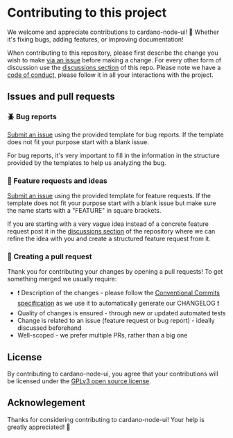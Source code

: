 # Contributing to this project

We welcome and appreciate contributions to cardano-node-ui! 🎉 Whether it's fixing bugs, adding features, or improving documentation!

When contributing to this repository, please first describe the change you wish to make [via an issue](https://github.com/fabianbormann/cardano-node-ui/issues/new) before making a change. For every other form of discussion use the [discussions section](https://github.com/fabianbormann/cardano-node-ui/discussions) of this repo.
Please note we have a [code of conduct](https://github.com/fabianbormann/cardano-node-ui/blob/main/CODE_OF_CONDUCT.md), please follow it in all your interactions with the project.

## Issues and pull requests

### 🪲 Bug reports

[Submit an issue](https://github.com/fabianbormann/cardano-node-ui/issues/new) using the provided template for bug reports. If the template does not fit your purpose start with a blank issue.

For bug reports, it's very important to fill in the information in the structure provided by the templates to help us analyzing the bug.

### 🧠 Feature requests and ideas

[Submit an issue](https://github.com/fabianbormann/cardano-node-ui/issues/new) using the provided template for feature requests. If the template does not fit your purpose start with a blank issue but make sure the name starts with a "FEATURE" in square brackets.

If you are starting with a very vague idea instead of a concrete feature request post it in the [discussions section](https://github.com/fabianbormann/cardano-node-ui/discussions) of the repository where we can refine the idea with you and create a structured feature request from it.

### 💪 Creating a pull request

Thank you for contributing your changes by opening a pull requests! To get something merged we usually require:

- ❗ Description of the changes - please follow the [Conventional Commits specification](https://www.conventionalcommits.org/en/v1.0.0/#specification) as we use it to automatically generate our CHANGELOG ❗
- Quality of changes is ensured - through new or updated automated tests
- Change is related to an issue (feature request or bug report) - ideally discussed beforehand
- Well-scoped - we prefer multiple PRs, rather than a big one

## License

By contributing to cardano-node-ui, you agree that your contributions will be licensed under the [GPLv3 open source license](https://github.com/fabianbormann/cardano-node-ui/blob/main/LICENSE).

## Acknowlegement

Thanks for considering contributing to cardano-node-ui! Your help is greatly appreciated! 🙏
